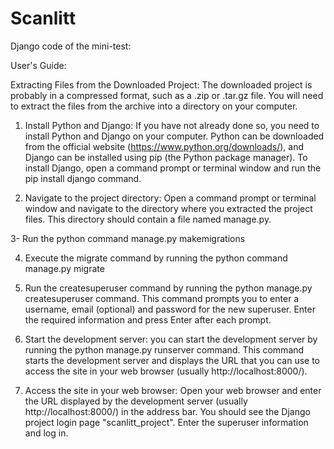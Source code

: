 # Scanlitt
Django code of the mini-test:

User's Guide:

Extracting Files from the Downloaded Project: The downloaded project is probably in a compressed format, such as a .zip or .tar.gz file. You will need to extract the files from the archive into a directory on your computer.

1.	Install Python and Django: If you have not already done so, you need to install Python and Django on your computer. Python can be downloaded from the official website (https://www.python.org/downloads/), and Django can be installed using pip (the Python package manager). To install Django, open a command prompt or terminal window and run the pip install django command.

2.	Navigate to the project directory: Open a command prompt or terminal window and navigate to the directory where you extracted the project files. This directory should contain a file named manage.py.

3- Run the python command manage.py makemigrations

4.	Execute the migrate command by running the python command manage.py migrate

5.	Run the createsuperuser command by running the python manage.py createsuperuser command. This command prompts you to enter a username, email (optional) and password for the new superuser. Enter the required information and press Enter after each prompt.

6.	Start the development server: you can start the development server by running the python manage.py runserver command. This command starts the development server and displays the URL that you can use to access the site in your web browser (usually http://localhost:8000/).

7.	Access the site in your web browser: Open your web browser and enter the URL displayed by the development server (usually http://localhost:8000/) in the address bar. You should see the Django project login page "scanlitt_project". Enter the superuser information and log in.

